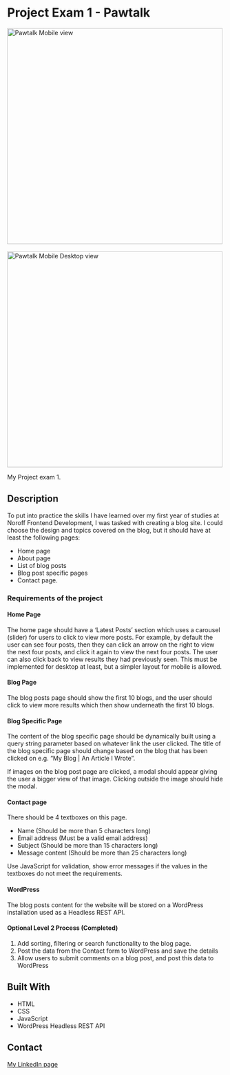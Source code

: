 # Project Exam 1 - Pawtalk

<div>
  <img src="/img/project-exam-1-readme-mobile.jpg" height="500" alt="Pawtalk Mobile view">
  &nbsp&nbsp&nbsp  
  <img src="/img/project-exam-1-readme-desktop.jpg" height="500" alt="Pawtalk Mobile Desktop view">
</div>

My Project exam 1.

## Description

To put into practice the skills I have learned over my first year of studies at Noroff Frontend Development,
I was tasked with creating a blog site. I could choose the design and topics covered on the blog, but it should have at
least the following pages:

- Home page
- About page
- List of blog posts
- Blog post specific pages
- Contact page.

### Requirements of the project

#### Home Page

The home page should have a ‘Latest Posts’ section which uses a carousel (slider) for users to click to view more posts.
For example, by default the user can see four posts, then they can click an arrow on the right to view the next four
posts, and click it again to view the next four posts. The user can also click back to view results they had previously
seen. This must be implemented for desktop at least, but a simpler layout for mobile is allowed.

#### Blog Page

The blog posts page should show the first 10 blogs, and the user should click to view more results which then show
underneath the first 10 blogs.

#### Blog Specific Page

The content of the blog specific page should be dynamically built using a query string parameter based on whatever link
the user clicked. The title of the blog specific page should change based on the blog that has been clicked on e.g. “My
Blog | An Article I Wrote”.

If images on the blog post page are clicked, a modal should appear giving the user a bigger view of that image. Clicking
outside the image should hide the modal.

#### Contact page

There should be 4 textboxes on this page.

- Name (Should be more than 5 characters long)
- Email address (Must be a valid email address)
- Subject (Should be more than 15 characters long)
- Message content (Should be more than 25 characters long)

Use JavaScript for validation, show error messages if the values in the textboxes do not meet the requirements.

#### WordPress

The blog posts content for the website will be stored on a WordPress installation used as a Headless REST API.

#### Optional Level 2 Process (Completed)

1. Add sorting, filtering or search functionality to the blog page.
2. Post the data from the Contact form to WordPress and save the details
3. Allow users to submit comments on a blog post, and post this data to WordPress

## Built With

- HTML
- CSS
- JavaScript
- WordPress Headless REST API

## Contact

[My LinkedIn page](https://www.linkedin.com/in/hreinn-gylfason-b9a48521a/)
